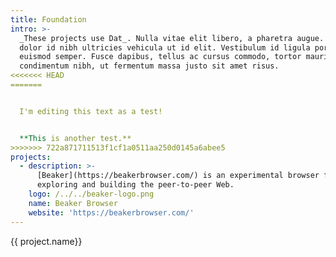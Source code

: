 ```yaml
---
title: Foundation
intro: >-
  _These projects use Dat_. Nulla vitae elit libero, a pharetra augue. Nullam id
  dolor id nibh ultricies vehicula ut id elit. Vestibulum id ligula porta felis
  euismod semper. Fusce dapibus, tellus ac cursus commodo, tortor mauris
  condimentum nibh, ut fermentum massa justo sit amet risus.
<<<<<<< HEAD
=======


  I'm editing this text as a test!


  **This is another test.**
>>>>>>> 722a871711513f1cf1a0511aa250d0145a6abee5
projects:
  - description: >-
      [Beaker](https://beakerbrowser.com/) is an experimental browser for
      exploring and building the peer-to-peer Web.
    logo: /../../beaker-logo.png
    name: Beaker Browser
    website: 'https://beakerbrowser.com/'
---
```



<div v-html="markdown($page.frontmatter.intro)"></div>
<div v-for="project in $page.frontmatter.projects">
  <div class="foundation__project__logo">
    <!-- <img :src="project.logo"> -->
  </div>
  <div class="foundation__project__name">
    <a :href="project.website">{{ project.name}}</a>
  </div>
  <div class="foundation__project__description" v-html="markdown(project.description)">
  </div>
</div>

<script> 
import marked from 'marked'
// import markdown from '../../.vuepress/helpers/markdown'

 export default {
  name: 'AboutFoundation',

  methods: {
    markdown (input) {
      if (input === null) {
        return false
      } else {
        return marked(String(input), {
          smartypants: true,
          gfm: true,
          breaks: true
        })
      }
    }
  } 
}
</script>
